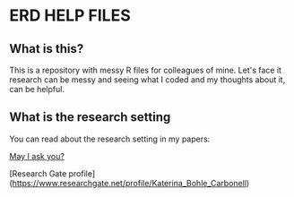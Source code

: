 # ERD HELP FILES

## What is this?
This is a repository with messy R files for colleagues of mine. Let's face it research can be messy and seeing what I coded and my thoughts about it, can be helpful. 

## What is the research setting
You can read about the research setting in my papers:

[May I ask you?](https://www.researchgate.net/publication/322600268_May_I_ask_you?ev=prf_ov_fet_res&_iepl%5BviewId%5D=BmKo1NaNVB5Mr29VrCLtlHMDe2ibe18vhzzk&_iepl%5Bcontexts%5D%5B0%5D=prfhpi&_iepl%5Bdata%5D%5BstandardItemCount%5D=3&_iepl%5Bdata%5D%5BuserSelectedItemCount%5D=0&_iepl%5Bdata%5D%5BtopHighlightCount%5D=2&_iepl%5Bdata%5D%5BstandardItemIndex%5D=1&_iepl%5Bdata%5D%5BstandardItem1of3%5D=1&_iepl%5BtargetEntityId%5D=PB%3A322600268&_iepl%5BinteractionType%5D=publicationTitle "**May I ask you**")

[Research Gate profile] (https://www.researchgate.net/profile/Katerina_Bohle_Carbonell)
